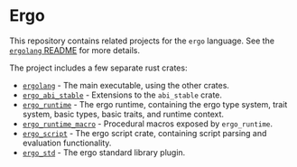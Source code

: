 # Ergo
This repository contains related projects for the `ergo` language. See the
[`ergolang` README](ergolang/README.md) for more details.

The project includes a few separate rust crates:
* [`ergolang`](ergolang) - The main executable, using the other crates.
* [`ergo_abi_stable`](ergo_abi_stable) - Extensions to the `abi_stable` crate.
* [`ergo_runtime`](ergo_runtime) - The ergo runtime, containing the ergo type
  system, trait system, basic types, basic traits, and runtime context.
* [`ergo_runtime_macro`](ergo_runtime_macro) - Procedural macros exposed by
  `ergo_runtime`.
* [`ergo_script`](ergo_script) - The ergo script crate, containing script
  parsing and evaluation functionality.
* [`ergo_std`](ergo_std) - The ergo standard library plugin.

